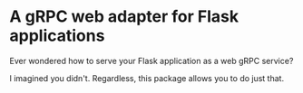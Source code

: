 # A gRPC web adapter for Flask applications

Ever wondered how to serve your Flask application as a web gRPC service?

I imagined you didn't. Regardless, this package allows you to do just that.
